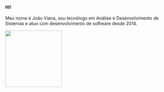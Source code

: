 #### Hi! 
Meu nome é João Viana, sou tecnólogo em Análise e Desenvolvimento de Sistemas e atuo com desenvolvimento de software desde 2014.

<div>
  <a href="https://github.com/JoaoVitorViana">
  <div style="display: inline_block">
  <img height="180em" src="https://github-readme-stats.vercel.app/api/top-langs/?username=JoaoVitorViana&layout=compact&langs_count=7&theme=tokyonight"/>
    </div>
</div>

